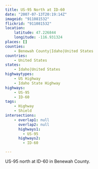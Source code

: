```yaml
---
title: US-95 North at ID-60
date: "2007-07-13T20:19:14Z"
imageid: "911081532"
flickrid: "911081532"
location:
    latitude: 47.226844
    longitude: -116.931324
places: []
counties:
    - Benewah County|Idaho|United States
countries:
    - United States
states:
    - Idaho|United States
highwaytypes:
    - US Highway
    - Idaho State Highway
highways:
    - US-95
    - ID-60
tags:
    - Highway
    - Shield
intersections:
    - overlap1: null
      overlap2: null
      highways1:
        - US-95
      highways2:
        - ID-60

---
```

US-95 north at ID-60 in Benewah County.